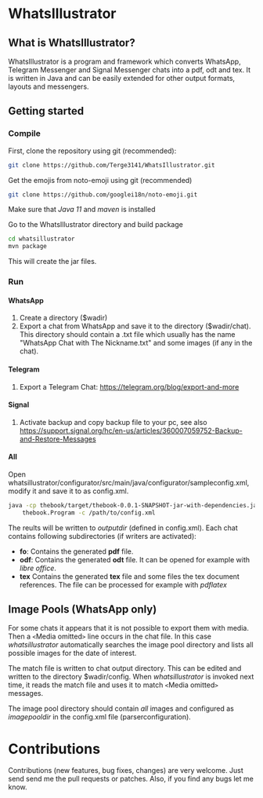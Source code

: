 # WhatsIllustrator

## What is WhatsIllustrator?
WhatsIllustrator is a program and framework which converts WhatsApp, Telegram Messenger and Signal Messenger chats into a pdf, odt and tex. It is written in Java and can be easily extended for other output formats, layouts and messengers.

## Getting started
### Compile
First, clone the repository using git (recommended):

```bash
git clone https://github.com/Terge3141/WhatsIllustrator.git
``` 

Get the emojis from noto-emoji using git (recommended)

```bash
git clone https://github.com/googlei18n/noto-emoji.git
``` 

Make sure that *Java 11* and *maven* is installed

Go to the WhatsIllustrator directory and build package
```bash
cd whatsillustrator
mvn package
```
This will create the jar files.

### Run
#### WhatsApp
1. Create a directory ($wadir)
2. Export a chat from WhatsApp and save it to the directory ($wadir/chat). This directory should contain a .txt file which usually has the name "WhatsApp Chat with The Nickname.txt" and some images (if any in the chat).

#### Telegram
1. Export a Telegram Chat: https://telegram.org/blog/export-and-more

#### Signal
1. Activate backup and copy backup file to your pc, see also https://support.signal.org/hc/en-us/articles/360007059752-Backup-and-Restore-Messages

#### All 
Open whatsillustrator/configurator/src/main/java/configurator/sampleconfig.xml, modify it and save it to as config.xml.

```bash
java -cp thebook/target/thebook-0.0.1-SNAPSHOT-jar-with-dependencies.jar\
	thebook.Program -c /path/to/config.xml
```

The reults will be written to *outputdir* (defined in config.xml). Each chat contains following subdirectories (if writers are activated):
* **fo**: Contains the generated **pdf** file.
* **odf**: Contains the generated **odt** file. It can be opened for example with *libre office*.
* **tex** Contains the generated **tex** file and some files the tex document references. The file can be processed for example with *pdflatex*

## Image Pools (WhatsApp only)
For some chats it appears that it is not possible to export them with media. Then a `<`Media omitted`>` line occurs in the chat file. In this case *whatsillustrator* automatically searches the image pool directory and lists all possible images for the date of interest.

The match file is written to chat output directory. This can be edited and written to the directory $wadir/config. When *whatsillustrator* is invoked next time, it reads the match file and uses it to match `<`Media omitted`>` messages.

The image pool directory should contain *all* images and configured as *imagepooldir* in the config.xml file (parserconfiguration).

# Contributions
Contributions (new features, bug fixes, changes) are very welcome. Just send send me the pull requests or patches. Also, if you find any bugs let me know.
